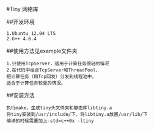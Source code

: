 #Tiny 网络库


##开发环境

    1.Ubuntu 12.04 LTS
    2.G++ 4.6.4


##使用方法见example文件夹

    1.只使用TcpServer，适用于计算任务很轻的情况
    2.在代码中组合TcpServer和ThreadPool，  
    把计算任务（和Tcp回发）分发到线程池中，  
    适合于计算任务较重的情况。
    

##安装方法

    执行make，生成tiny头文件夹和静态库libtiny.a  
    将tiny安装到/usr/include/下，将libtiny.a放置/usr/lib/下  
    编译的时候需要加上-std=c++0x -ltiny



